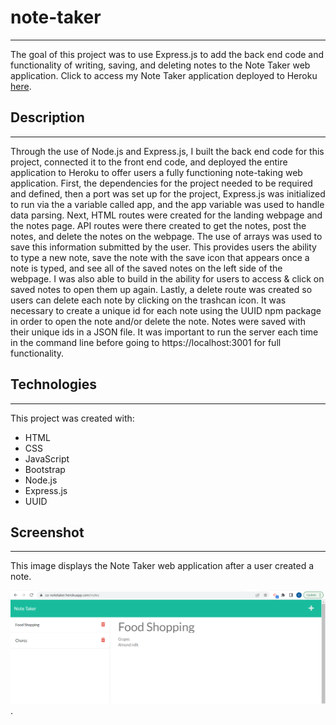 # note-taker

---

The goal of this project was to use Express.js to add the back end code and functionality of writing, saving, and deleting notes to the Note Taker web application. Click to access my Note Taker application deployed to Heroku [here](https://co-notetaker.herokuapp.com/).

## Description

---

Through the use of Node.js and Express.js, I built the back end code for this project, connected it to the front end code, and deployed the entire application to Heroku to offer users a fully functioning note-taking web application. First, the dependencies for the project needed to be required and defined, then a port was set up for the project, Express.js was initialized to run via the a variable called app, and the app variable was used to handle data parsing. Next, HTML routes were created for the landing webpage and the notes page. API routes were there created to get the notes, post the notes, and delete the notes on the webpage. The use of arrays was used to save this information submitted by the user. This provides users the ability to type a new note, save the note with the save icon that appears once a note is typed, and see all of the saved notes on the left side of the webpage. I was also able to build in the ability for users to access & click on saved notes to open them up again. Lastly, a delete route was created so users can delete each note by clicking on the trashcan icon. It was necessary to create a unique id for each note using the UUID npm package in order to open the note and/or delete the note. Notes were saved with their unique ids in a JSON file. It was important to run the server each time in the command line before going to https://localhost:3001 for full functionality. 

## Technologies

---

This project was created with:

- HTML
- CSS
- JavaScript
- Bootstrap
- Node.js
- Express.js
- UUID

## Screenshot

---

This image displays the Note Taker web application after a user created a note.

![Note Taker App Image](./assets/note%20taker%20pic.png).
